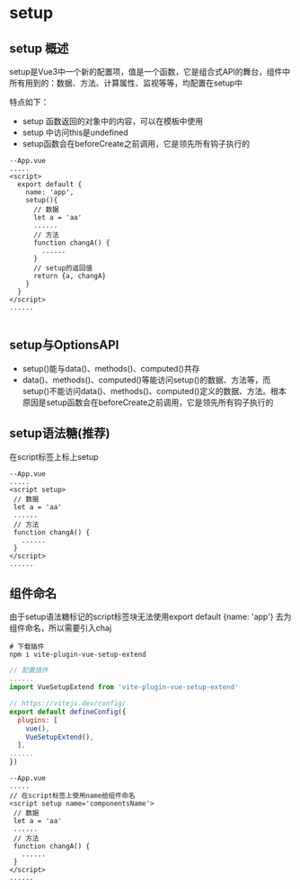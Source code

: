 # setup

## setup 概述

setup是Vue3中一个新的配置项，值是一个函数，它是组合式API的舞台，组件中所有用到的：数据、方法、计算属性、监视等等，均配置在setup中

特点如下：

* setup 函数返回的对象中的内容，可以在模板中使用
* setup 中访问this是undefined
* setup函数会在beforeCreate之前调用，它是领先所有钩子执行的

``` vue
--App.vue
.....
<script>
  export default {
    name: 'app',
    setup(){
      // 数据
      let a = 'aa'
      ......
      // 方法
      function changA() {
        ......
      }
      // setup的返回值
      return {a, changA}
    }
  }
</script>
......
  
```



## setup与OptionsAPI

* setup()能与data()、methods()、computed()共存
* data()、methods()、computed()等能访问setup()的数据、方法等，而setup()不能访问data()、methods()、computed()定义的数据、方法。根本原因是setup函数会在beforeCreate之前调用，它是领先所有钩子执行的



## setup语法糖(推荐)

在script标签上标上setup

```vue
--App.vue
.....
<script setup>
 // 数据
 let a = 'aa'
 ......
 // 方法
 function changA() {
   ......
 }
</script>
......
```



## 组件命名

由于setup语法糖标记的script标签块无法使用export default {name: 'app'} 去为组件命名，所以需要引入chaj

``` npm
# 下载插件
npm i vite-plugin-vue-setup-extend
```

``` javascript
// 配置插件
......
import VueSetupExtend from 'vite-plugin-vue-setup-extend'

// https://vitejs.dev/config/
export default defineConfig({
  plugins: [
    vue(),
    VueSetupExtend(),
  ],
......
})

```

``` vue
--App.vue
.....
// 在script标签上使用name给组件命名
<script setup name='componentsName'>
 // 数据
 let a = 'aa'
 ......
 // 方法
 function changA() {
   ......
 }
</script>
......
```

